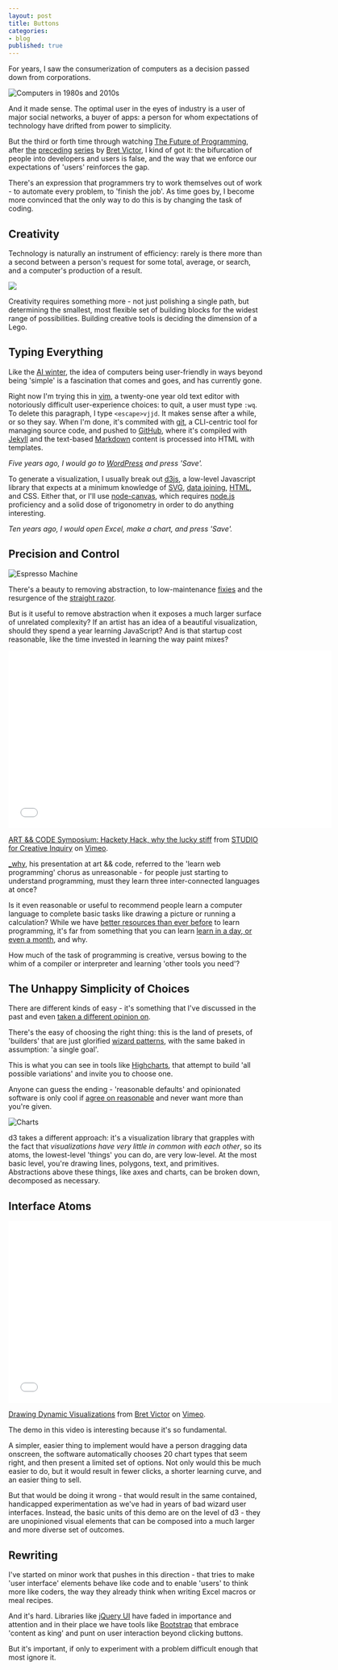 ```yaml
---
layout: post
title: Buttons
categories:
- blog
published: true
---
```


For years, I saw the consumerization of computers as a decision passed down from
corporations.

![Computers in 1980s and 2010s](http://farm4.staticflickr.com/3793/9533899268_4952094a37_h.jpg)

And it made sense. The optimal user in the eyes of industry is a
user of major social networks,
a buyer of apps: a person for whom expectations of technology
have drifted from power to simplicity.

But the third or forth time through watching [The Future of Programming](http://vimeo.com/71278954),
after [the](http://vimeo.com/64895205) [preceding](http://vimeo.com/66085662)
[series](http://vimeo.com/67076984) by [Bret Victor](http://worrydream.com/),
I kind of got it: the bifurcation of people into developers and users is false, and the way
that we enforce our expectations of 'users' reinforces the gap.

There's an expression that programmers try to work themselves out of work -
to automate every problem, to 'finish the job'. As time goes by, I become more
convinced that the only way to do this is by changing the task of coding.

## Creativity

Technology is naturally an instrument of efficiency:
rarely is there more than a second between a person's request for some total,
average, or search, and a computer's production of a result.

![](http://farm4.staticflickr.com/3799/9627306333_aa63b657c1_b.jpg)

Creativity requires something more - not just polishing a single path,
but determining the smallest, most flexible set of building blocks for the
widest range of possibilities. Building creative tools is deciding the dimension
of a Lego.

## Typing Everything

Like the [AI winter](https://en.wikipedia.org/wiki/AI_winter),
the idea of computers being user-friendly in ways beyond being 'simple' is a
fascination that comes and goes, and has currently gone.

Right now I'm trying this in [vim](http://www.vim.org/), a twenty-one year
old text editor with notoriously difficult user-experience choices: to quit,
a user must type `:wq`. To delete this paragraph, I type `<escape>vjjd`.
It makes sense after a while, or so they say. When I'm done, it's commited
with [git](http://git-scm.com/), a CLI-centric tool for managing source code,
and pushed to [GitHub](https://github.com/), where it's compiled with [Jekyll](http://jekyllrb.com/)
and the text-based [Markdown](http://daringfireball.net/projects/markdown/) content
is processed into HTML with templates.

_Five years ago, I would go to [WordPress](http://wordpress.org/) and press 'Save'._

To generate a visualization, I usually break out [d3js](http://d3js.org/),
a low-level Javascript library that expects at a minimum knowledge of
[SVG](http://macwright.org/2013/06/25/just-enough-svg.html),
[data joining](http://macwright.org/presentations/dcjq/), [HTML](http://macwright.org/2013/07/07/d3-for-html.html),
and CSS. Either that, or I'll use [node-canvas](https://github.com/learnboost/node-canvas),
which requires [node.js](http://nodejs.org/) proficiency and a solid dose
of trigonometry in order to do anything interesting.

_Ten years ago, I would open Excel, make a chart, and press 'Save'._

## Precision and Control

![Espresso Machine](http://farm4.staticflickr.com/3693/9531287575_60c98800ad_h.jpg)

There's a beauty to removing abstraction, to low-maintenance [fixies](https://en.wikipedia.org/wiki/Fixed-gear_bicycle)
and the resurgence of the [straight razor](https://en.wikipedia.org/wiki/Straight_razor).

But is it useful to remove abstraction when it exposes a much larger surface
of unrelated complexity? If an artist has an idea of a beautiful visualization,
should they spend a year learning JavaScript? And is that startup cost reasonable,
like the time invested in learning the way paint mixes?

<iframe src="//player.vimeo.com/video/5047563?title=0&amp;byline=0&amp;portrait=0" width="640" height="352" frameborder="0" webkitallowfullscreen mozallowfullscreen allowfullscreen></iframe> <p><a href="http://vimeo.com/5047563">ART && CODE Symposium: Hackety Hack, why the lucky stiff</a> from <a href="http://vimeo.com/sfci">STUDIO for Creative Inquiry</a> on <a href="https://vimeo.com">Vimeo</a>.</p>

[_why](http://vimeo.com/5047563), his presentation at art && code, referred
to the 'learn web programming' chorus as unreasonable - for people just
starting to understand programming, must they learn three inter-connected
languages at once?

Is it even reasonable or useful to recommend people learn a computer language to
complete basic tasks like drawing a picture or running a calculation? While
we have [better resources than ever before](http://www.codecademy.com/) to learn programming,
it's far from something that you can learn [learn in a day, or even a month](http://norvig.com/21-days.html),
and why.

How much of the task of programming is creative, versus bowing to the
whim of a compiler or interpreter and learning 'other tools you need'?

## The Unhappy Simplicity of Choices

There are different kinds of easy - it's
something that I've discussed in the past and even [taken a different opinion on](http://macwright.org/presentations/carto/#11).

There's the easy of choosing the right thing: this is the land of presets,
of 'builders' that are just glorified [wizard patterns](http://ui-patterns.com/patterns/Wizard),
with the same baked in assumption: 'a single goal'.

This is what you can see in tools like [Highcharts](http://www.highcharts.com/products/highcharts),
that attempt to build 'all possible variations' and invite you to choose one.

Anyone can guess the ending - 'reasonable defaults' and opinionated software
is only cool if [agree on reasonable](https://twitter.com/tmcw/status/257602386405777408)
and never want more than you're given.

![Charts](http://farm4.staticflickr.com/3722/9533924560_f504e86159_h.jpg)

d3 takes a different approach: it's a visualization library that grapples
with the fact that _visualizations have very little in common with each other_,
so its atoms, the lowest-level 'things' you can do, are very low-level.
At the most basic level, you're drawing lines, polygons, text, and primitives.
Abstractions above these things, like axes and charts, can be broken down,
decomposed as necessary.

## Interface Atoms

<iframe src="//player.vimeo.com/video/66085662?title=0&amp;byline=0&amp;portrait=0" width="640" height="360" frameborder="0" webkitallowfullscreen mozallowfullscreen allowfullscreen></iframe> <p><a href="http://vimeo.com/66085662">Drawing Dynamic Visualizations</a> from <a href="http://vimeo.com/worrydream">Bret Victor</a> on <a href="https://vimeo.com">Vimeo</a>.</p>

The demo in this video is interesting because it's so fundamental.

A simpler, easier thing to implement would have a person dragging data onscreen,
the software automatically chooses 20 chart types that seem right, and then
present a limited set of options. Not only would this be much easier to do,
but it would result in fewer clicks, a shorter learning curve, and an easier
thing to sell.

But that would be doing it wrong - that would result in the same contained,
handicapped experimentation as we've had in years of bad wizard user interfaces.
Instead, the basic units of this demo are on the level of d3 - they are unopinioned
visual elements that can be composed into a much larger and more diverse set of outcomes.

## Rewriting

I've started on minor work that pushes in this direction - that tries to
make 'user interface' elements behave like code and to enable 'users' to
think more like coders, the way they already think when writing Excel macros
or meal recipes.

And it's hard. Libraries like [jQuery UI](http://jqueryui.com/) have faded in importance and attention
and in their place we have tools like [Bootstrap](http://getbootstrap.com/)
that embrace 'content as king' and punt on user interaction beyond
clicking buttons.

But it's important, if only to experiment with a problem
difficult enough that most ignore it.
